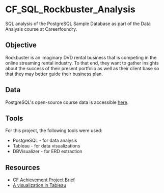 # CF_SQL_Rockbuster_Analysis

SQL analysis of the PostgreSQL Sample Database as part of the Data Analysis course at Careerfoundry.

## Objective
Rockbuster is an imaginary DVD rental business that is competing in the online streaming rental industry. To that end, they want to gather insights about the success of their present portfolio as well as their client base so that they may better guide their business plan.

## Data
PostgreSQL's open-source course data is accessible [here](https://www.postgresqltutorial.com/wp-content/uploads/2019/05/dvdrental.zip).

## Tools
For this project, the following tools were used:
* PostgreSQL - for data analysis
* Tableau - for data visualizations
* DBVisualizer - for ERD extraction

## Resources
* [CF Achievement Project Brief](https://images.careerfoundry.com/public/courses/data-immersion/A3/A3_Data_Project_Brief%20.pdf)
* [A visualization in Tableau](https://public.tableau.com/views/RockbusterProject_16598863414530/Ratings?:language=en-US&publish=yes&:display_count=n&:origin=viz_share_link)
